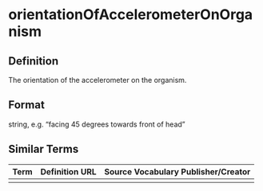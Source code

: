 # orientationOfAccelerometerOnOrganism

## Definition 
The orientation of the accelerometer on the organism. 

## Format
string, e.g. “facing 45 degrees towards front of head”

## Similar Terms 
|Term|Definition URL|Source Vocabulary Publisher/Creator|
|----|----------|-----------------|
||||

 